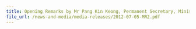 ```yaml
---
title: Opening Remarks by Mr Pang Kin Keong, Permanent Secretary, Ministry of Transport, Singapore, at the Joint Conference on Enhancing Air Cargo Security and Facilitation, 5-6 July 2012, Orchard Hotel, Singapore 
file_url: /news-and-media/media-releases/2012-07-05-MR2.pdf
---
```

